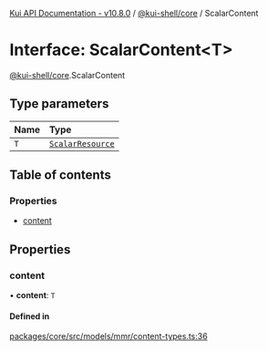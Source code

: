 [Kui API Documentation - v10.8.0](../README.md) / [@kui-shell/core](../modules/kui_shell_core.md) / ScalarContent

# Interface: ScalarContent<T\>

[@kui-shell/core](../modules/kui_shell_core.md).ScalarContent

## Type parameters

| Name | Type                                                            |
| :--- | :-------------------------------------------------------------- |
| `T`  | [`ScalarResource`](../modules/kui_shell_core.md#scalarresource) |

## Table of contents

### Properties

- [content](kui_shell_core.ScalarContent.md#content)

## Properties

### content

• **content**: `T`

#### Defined in

[packages/core/src/models/mmr/content-types.ts:36](https://github.com/mra-ruiz/kui/blob/27e887ab4/packages/core/src/models/mmr/content-types.ts#L36)
